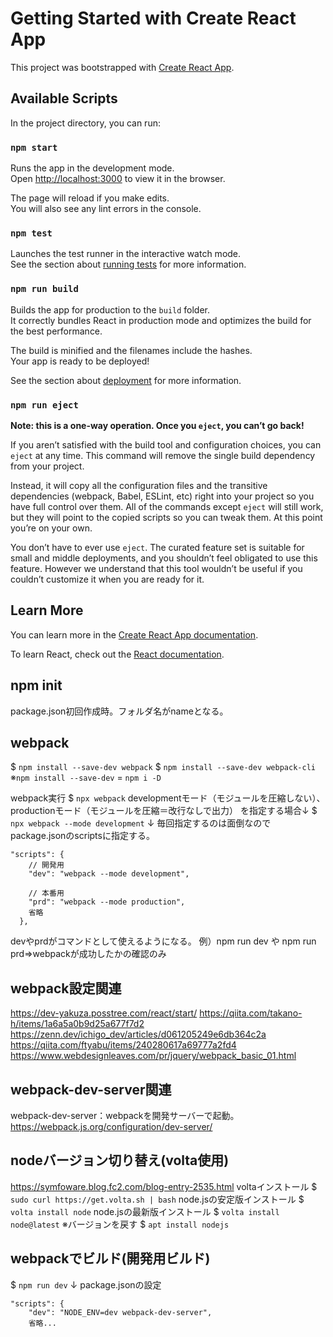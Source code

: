 # Getting Started with Create React App

This project was bootstrapped with [Create React App](https://github.com/facebook/create-react-app).

## Available Scripts

In the project directory, you can run:

### `npm start`

Runs the app in the development mode.\
Open [http://localhost:3000](http://localhost:3000) to view it in the browser.

The page will reload if you make edits.\
You will also see any lint errors in the console.

### `npm test`

Launches the test runner in the interactive watch mode.\
See the section about [running tests](https://facebook.github.io/create-react-app/docs/running-tests) for more information.

### `npm run build`

Builds the app for production to the `build` folder.\
It correctly bundles React in production mode and optimizes the build for the best performance.

The build is minified and the filenames include the hashes.\
Your app is ready to be deployed!

See the section about [deployment](https://facebook.github.io/create-react-app/docs/deployment) for more information.

### `npm run eject`

**Note: this is a one-way operation. Once you `eject`, you can’t go back!**

If you aren’t satisfied with the build tool and configuration choices, you can `eject` at any time. This command will remove the single build dependency from your project.

Instead, it will copy all the configuration files and the transitive dependencies (webpack, Babel, ESLint, etc) right into your project so you have full control over them. All of the commands except `eject` will still work, but they will point to the copied scripts so you can tweak them. At this point you’re on your own.

You don’t have to ever use `eject`. The curated feature set is suitable for small and middle deployments, and you shouldn’t feel obligated to use this feature. However we understand that this tool wouldn’t be useful if you couldn’t customize it when you are ready for it.

## Learn More

You can learn more in the [Create React App documentation](https://facebook.github.io/create-react-app/docs/getting-started).

To learn React, check out the [React documentation](https://reactjs.org/).

## npm init
package.json初回作成時。フォルダ名がnameとなる。

## webpack
$ `npm install --save-dev webpack`
$ `npm install --save-dev webpack-cli`
※`npm install --save-dev` = `npm i -D`

webpack実行
$ `npx webpack`
developmentモード（モジュールを圧縮しない）、productionモード（モジュールを圧縮＝改行なしで出力）
を指定する場合↓
$ `npx webpack --mode development`
↓
毎回指定するのは面倒なのでpackage.jsonのscriptsに指定する。
```
"scripts": {
    // 開発用
    "dev": "webpack --mode development",
    
    // 本番用
    "prd": "webpack --mode production",
    省略
  },
```
devやprdがコマンドとして使えるようになる。
例）npm run dev や npm run prd⇒webpackが成功したかの確認のみ

## webpack設定関連
https://dev-yakuza.posstree.com/react/start/
https://qiita.com/takano-h/items/1a6a5a0b9d25a677f7d2
https://zenn.dev/ichigo_dev/articles/d061205249e6db364c2a
https://qiita.com/ftyabu/items/240280617a69777a2fd4
https://www.webdesignleaves.com/pr/jquery/webpack_basic_01.html

## webpack-dev-server関連
webpack-dev-server：webpackを開発サーバーで起動。
https://webpack.js.org/configuration/dev-server/

## nodeバージョン切り替え(volta使用)
https://symfoware.blog.fc2.com/blog-entry-2535.html
voltaインストール
$ `sudo curl https://get.volta.sh | bash`
node.jsの安定版インストール
$ `volta install node`
node.jsの最新版インストール
$ `volta install node@latest`
※バージョンを戻す
$ `apt install nodejs`

## webpackでビルド(開発用ビルド)
$ `npm run dev`
↓
package.jsonの設定
```
"scripts": {
    "dev": "NODE_ENV=dev webpack-dev-server",
    省略...
```
